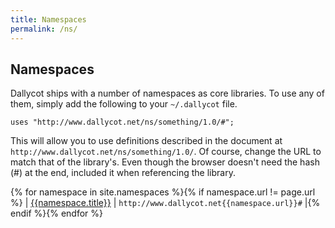 ```yaml
---
title: Namespaces
permalink: /ns/
---
```


## Namespaces

Dallycot ships with a number of namespaces as core libraries. To use any of
them, simply add the following to your `~/.dallycot` file.

```
uses "http://www.dallycot.net/ns/something/1.0/#";
```

This will allow you to use definitions described in the document at
`http://www.dallycot.net/ns/something/1.0/`. Of course, change the URL to match
that of the library's. Even though the browser doesn't need the hash (#) at the
end, included it when referencing the library.

{% for namespace in site.namespaces %}{% if namespace.url != page.url %}
| [{{namespace.title}}]({{namespace.url}}) | `http://www.dallycot.net{{namespace.url}}#` |{% endif %}{% endfor %}
